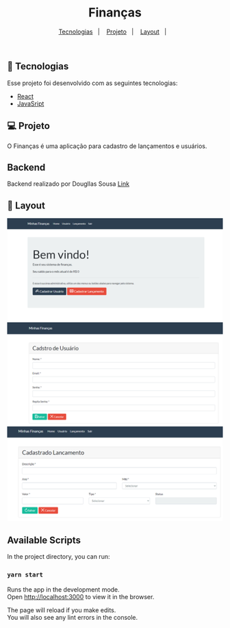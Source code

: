 <h1 align="center">
    Finanças
</h1>

<p align="center">
  <a href="#-tecnologias">Tecnologias</a>&nbsp;&nbsp;&nbsp;|&nbsp;&nbsp;&nbsp;
  <a href="#-projeto">Projeto</a>&nbsp;&nbsp;&nbsp;|&nbsp;&nbsp;&nbsp;
  <a href="#-layout">Layout</a>&nbsp;&nbsp;&nbsp;|&nbsp;&nbsp;&nbsp;
</p>


<br>


## 🚀 Tecnologias

Esse projeto foi desenvolvido com as seguintes tecnologias:

- [React](https://reactjs.org)
- [JavaSript](https://developer.mozilla.org/pt-BR/docs/Web/JavaScript)

## 💻 Projeto

O Finanças é uma aplicação para cadastro de lançamentos e usuários.

## Backend
Backend realizado por Dougllas Sousa [Link](https://github.com/cursodsousa/minhasfinancas-api.git)

## 🔖 Layout

<img alt="Home" src="public\img/home.png" />
<img alt="user" src="public\img/Cadastrouser.png" />
<img alt="Lancamento" src="public\img/CadastroLancamento.png" />




## Available Scripts

In the project directory, you can run:

### `yarn start`

Runs the app in the development mode.<br />
Open [http://localhost:3000](http://localhost:3000) to view it in the browser.

The page will reload if you make edits.<br />
You will also see any lint errors in the console.


